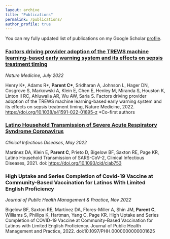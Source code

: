 ```yaml
---
layout: archive
title: "Publications"
permalink: /publications/
author_profile: true
---
```


You can my fully updated list of publications on my Google Scholar [profile](https://scholar.google.com/citations?hl=en&user=KAiSN1EAAAAJ).

### [Factors driving provider adoption of the TREWS machine learning-based early warning system and its effects on sepsis treatment timing](https://www.nature.com/articles/s41591-022-01895-z)

*Nature Medicine, July 2022*

Henry K\*, Adams R\*, __Parent C\*__, Sridharan A, Johnson L, Hager DN, Cosgrove S, Markowski A, Klein E, Chen E, Henley M, Miranda S, Houston K, Linton II RC, Ahluwalia AR, Wu AW, Saria S. Factors driving provider adoption of the TREWS machine learning-based early warning system and its effects on sepsis treatment
timing, Nature Medicine, 2022. https://doi.org/10.1038/s41591-022-01895-z \*Co-first authors

### [Latino Household Transmission of Severe Acute Respiratory Syndrome Coronavirus](https://academic.oup.com/cid/article/74/9/1675/6360016)

*Clinical Infectious Diseases, May 2022* 

Martinez DA, Klein E, __Parent C__, Prieto D, Bigelow BF, Saxton RE, Page KR, Latino Household Transmission of SARS-CoV-2, Clinical Infectious Diseases, 2021. doi: https://doi.org/10.1093/cid/ciab753 

### High Uptake and Series Completion of Covid-19 Vaccine at Community-Based Vaccination for Latinos With Limited English Proficiency

*Journal of Public Health Management & Practice, Nov 2022*

Bigelow BF, Saxton RE, Martínez DA, Flores-Miller A, Shin JM, __Parent C__, Williams S, Phillips K, Hartman, Yang C, Page KR. High Uptake and Series Completion of COVID-19 Vaccine at Community-Based Vaccination for Latinos with Limited English Proficiency. Journal of Public Health Management and Practice, 2022. doi:10.1097/PHH.0000000000001625 
